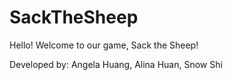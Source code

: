 # SackTheSheep

Hello! Welcome to our game, Sack the Sheep!

Developed by: Angela Huang, Alina Huan, Snow Shi